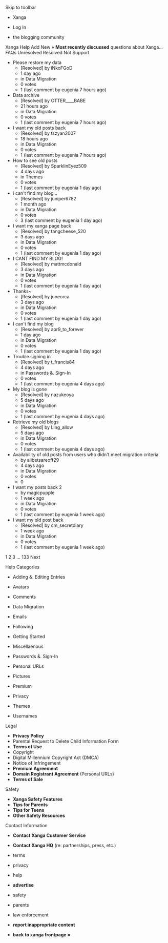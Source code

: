 Skip to toolbar

*   Xanga

*   Log In

*   the blogging community

Xanga Help Add New » **Most recently discussed** questions about Xanga… FAQs Unresolved Resolved Not Support

*   Please restore my data
    *   \[Resolved\] by iNkoFGoD
    *   1 day ago
    *   in Data Migration
    *   0 votes
    *   1 (last comment by eugenia 7 hours ago)
*   Data archive
    *   \[Resolved\] by OTTER\_\_\_\_BABE
    *   21 hours ago
    *   in Data Migration
    *   0 votes
    *   1 (last comment by eugenia 7 hours ago)
*   I want my old posts back
    *   \[Resolved\] by tszyan2007
    *   18 hours ago
    *   in Data Migration
    *   0 votes
    *   1 (last comment by eugenia 7 hours ago)
*   How to see old posts
    *   \[Resolved\] by SparklinEyez509
    *   4 days ago
    *   in Themes
    *   0 votes
    *   1 (last comment by eugenia 1 day ago)
*   i can't find my blog...
    *   \[Resolved\] by juniper6782
    *   1 month ago
    *   in Data Migration
    *   0 votes
    *   3 (last comment by eugenia 1 day ago)
*   I want my xanga page back
    *   \[Resolved\] by tangcheese\_520
    *   3 days ago
    *   in Data Migration
    *   0 votes
    *   1 (last comment by eugenia 1 day ago)
*   I CANT FIND MY BLOG!
    *   \[Resolved\] by mattmcdonald
    *   3 days ago
    *   in Data Migration
    *   0 votes
    *   1 (last comment by eugenia 1 day ago)
*   Thanks~
    *   \[Resolved\] by juneorca
    *   3 days ago
    *   in Data Migration
    *   0 votes
    *   1 (last comment by eugenia 1 day ago)
*   I can't find my blog
    *   \[Resolved\] by apr9\_to\_forever
    *   1 day ago
    *   in Data Migration
    *   0 votes
    *   1 (last comment by eugenia 1 day ago)
*   Trouble signing in
    *   \[Resolved\] by t\_francis84
    *   4 days ago
    *   in Passwords &. Sign-In
    *   0 votes
    *   1 (last comment by eugenia 4 days ago)
*   My blog is gone
    *   \[Resolved\] by nazukeoya
    *   5 days ago
    *   in Data Migration
    *   0 votes
    *   1 (last comment by eugenia 4 days ago)
*   Retrieve my old blogs
    *   \[Resolved\] by Ling\_allow
    *   5 days ago
    *   in Data Migration
    *   0 votes
    *   1 (last comment by eugenia 4 days ago)
*   Availability of old posts from users who didn't meet migration criteria
    *   by allbetsareoff29
    *   4 days ago
    *   in Data Migration
    *   0 votes
    *   0
*   I want my posts back 2
    *   by magicpupple
    *   1 week ago
    *   in Data Migration
    *   0 votes
    *   1 (last comment by eugenia 1 week ago)
*   I want my old post back
    *   \[Resolved\] by cm\_secretdiary
    *   1 week ago
    *   in Data Migration
    *   0 votes
    *   1 (last comment by eugenia 1 week ago)

1 2 3 ... 133 Next

Help Categories

*   Adding &. Editing Entries
*   Avatars
*   Comments
*   Data Migration
*   Emails
*   Following
*   Getting Started
*   Miscellaenous

*   Passwords &. Sign-In
*   Personal URLs
*   Pictures
*   Premium
*   Privacy
*   Themes
*   Usernames

Legal

*   **Privacy Policy**
*   Parental Request to Delete Child Information Form
*   **Terms of Use**
*   Copyright
*   Digital Millennium Copyright Act (DMCA)
*   Notice of Infringement
*   **Premium Agreement**
*   **Domain Registrant Agreement** (Personal URLs)
*   **Terms of Sale**

Safety

*   **Xanga Safety Features**
*   **Tips for Parents**
*   **Tips for Teens**
*   **Other Safety Resources**

Contact Information

*   **Contact Xanga Customer Service**
*   **Contact Xanga HQ** (re: partnerships, press, etc.)

*   terms
*   privacy
*   help
*   **advertise**

*   safety
*   parents
*   law enforcement
*   **report inappropriate content**

*   **back to xanga frontpage »**